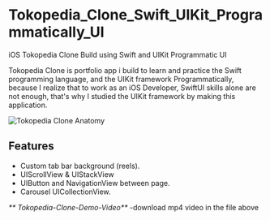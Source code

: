 # Tokopedia_Clone_Swift_UIKit_Programmatically_UI
iOS Tokopedia Clone Build using Swift and UIKit Programmatic UI

Tokopedia Clone is portfolio app i build to learn and practice the Swift programming language, and the UIKit framework Programmatically, because I realize that to work as an iOS Developer, SwiftUI skills alone are not enough, that's why I studied the UIKit framework by making this application.

![Tokopedia Clone Anatomy](https://github.com/Surya221299/Tokopedia_Clone_Swift_UIKit_Programmatically_UI/assets/60531747/f360977c-4605-4774-857d-6005d611f755)

## **Features**
- Custom tab bar background (reels).
- UIScrollView & UIStackView
- UIButton and NavigationView between page.
- Carousel UICollectionView.

_** Tokopedia-Clone-Demo-Video**_
-download mp4 video in the file above
